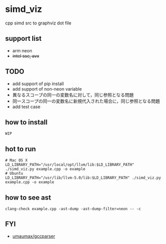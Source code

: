 # simd_viz

cpp simd src to graphviz dot file

## support list
* arm neon
* ~~intel sse, avx~~

## TODO
* add support of pip install
* add support of non-neon variable
* 異なるスコープの同一の変数名に対して，同じ参照となる問題
* 同一スコープの同一の変数名に新規代入された場合に，同じ参照となる問題
* add test case

## how to install
```
WIP
```

## hot to run
```
# Mac OS X
LD_LIBRARY_PATH="/usr/local/opt/llvm/lib:$LD_LIBRARY_PATH" ./simd_viz.py example.cpp -o example
# Ubuntu
LD_LIBRARY_PATH="/usr/lib/llvm-5.0/lib:$LD_LIBRARY_PATH" ./simd_viz.py example.cpp -o example
```

## how to see ast
```
clang-check example.cpp -ast-dump -ast-dump-filter=neon -- -c
```

## FYI
* [umaumax/gccparser]( https://github.com/umaumax/gccparser )
